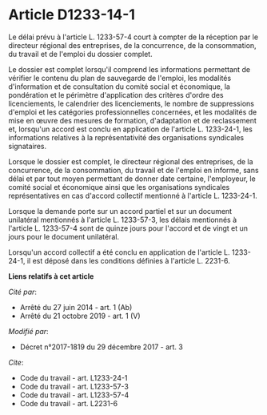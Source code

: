 # Article D1233-14-1

Le délai prévu à l'article L. 1233-57-4 court à compter de la réception par le directeur régional des entreprises, de la
concurrence, de la consommation, du travail et de l'emploi du dossier complet.

Le dossier est complet lorsqu'il comprend les informations permettant de vérifier le contenu du plan de sauvegarde de
l'emploi, les modalités d'information et de consultation du comité social et économique, la pondération et le périmètre
d'application des critères d'ordre des licenciements, le calendrier des licenciements, le nombre de suppressions d'emploi et
les catégories professionnelles concernées, et les modalités de mise en œuvre des mesures de formation, d'adaptation et de
reclassement et, lorsqu'un accord est conclu en application de l'article L. 1233-24-1, les informations relatives à la
représentativité des organisations syndicales signataires.

Lorsque le dossier est complet, le directeur régional des entreprises, de la concurrence, de la consommation, du travail et
de l'emploi en informe, sans délai et par tout moyen permettant de donner date certaine, l'employeur, le comité social et
économique ainsi que les organisations syndicales représentatives en cas d'accord collectif mentionné à l'article L.
1233-24-1.

Lorsque la demande porte sur un accord partiel et sur un document unilatéral mentionnés à l'article L. 1233-57-3, les délais
mentionnés à l'article L. 1233-57-4 sont de quinze jours pour l'accord et de vingt et un jours pour le document unilatéral.

Lorsqu'un accord collectif a été conclu en application de l'article L. 1233-24-1, il est déposé dans les conditions définies
à l'article L. 2231-6.

**Liens relatifs à cet article**

_Cité par_:

  - Arrêté du 27 juin 2014 - art. 1 (Ab)
  - Arrêté du 21 octobre 2019 - art. 1 (V)

_Modifié par_:

  - Décret n°2017-1819 du 29 décembre 2017 - art. 3

_Cite_:

  - Code du travail - art. L1233-24-1
  - Code du travail - art. L1233-57-3
  - Code du travail - art. L1233-57-4
  - Code du travail - art. L2231-6
